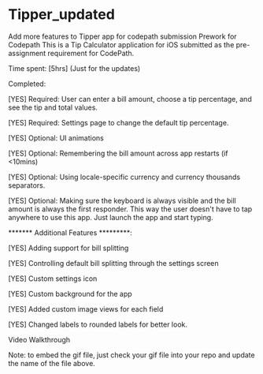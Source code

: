 # Tipper_updated
Add more features to Tipper app for codepath submission
Prework for Codepath This is a Tip Calculator application for iOS submitted as the pre-assignment requirement for CodePath.

Time spent: [5hrs] (Just for the updates)

Completed:

[YES] Required: User can enter a bill amount, choose a tip percentage, and see the tip and total values.

[YES] Required: Settings page to change the default tip percentage.

[YES] Optional: UI animations

[YES] Optional: Remembering the bill amount across app restarts (if <10mins)

[YES] Optional: Using locale-specific currency and currency thousands separators.

[YES] Optional: Making sure the keyboard is always visible and the bill amount is always the first responder. This way the user doesn't have to tap anywhere to use this app. Just launch the app and start typing.


******* Additional Features *********:

[YES] Adding support for bill splitting

[YES] Controlling default bill splitting through the settings screen

[YES] Custom settings icon

[YES] Custom background for the app

[YES] Added custom image views for each field

[YES] Changed labels to rounded labels for better look. 


Video Walkthrough

Note: to embed the gif file, just check your gif file into your repo and update the name of the file above.
